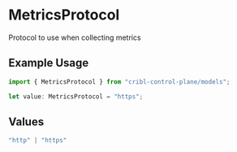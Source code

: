 # MetricsProtocol

Protocol to use when collecting metrics

## Example Usage

```typescript
import { MetricsProtocol } from "cribl-control-plane/models";

let value: MetricsProtocol = "https";
```

## Values

```typescript
"http" | "https"
```